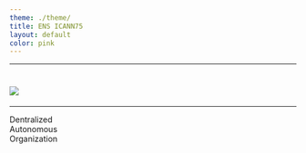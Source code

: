 ```yaml
---
theme: ./theme/
title: ENS ICANN75
layout: default
color: pink
---
```


<!--

-->

---

# <img src="/assets/wave.png" class="h-12 inline" />

---

<div class="flex flex-col">
    <div><span>D</span>entralized</div>
    <div><span>A</span>utonomous</div>
    <div><span>O</span>rganization</div>
</div>

<!--
Target Time: 10 minutes
Presentation: 3:4, but not sure

good morning icann75
my name is luc van kampen

the internet is evolving every single day.
in the web3 space 
shift from username password authentication, to public key authentication.
the provable technologies we use today, that power https, ssl, pgp, dnssec, and many more,
can now be used for user authentication.
with this, the days of passwords, password leaks, mass account hacks, and name stealing are over.

Using public key authentication users simply have a private key, and sign messages in order to perform actions.
Authentication, posting a message, and more, are simply authorized using the private key, and allow us to get explicit user confirmation.

With this, users public-keys are now their identity accross the web, and although this system is works very well from a security and machine perspective, it lacks human-readability.

This is where ENS comes in. ENS aims to integrate with the existing DNS, and allows users to. 

in contrary to other systems that might be out ther we are focused on integrating and extending the DNS
we want to work with icann to build a better internet.

we want to coorperate and integrate with the internet community.

all registration fees go to the DAO and are invested into the ecoystem with the aim to improve the internet as whole.

// In 1998 ICANN was founded with the aim to scale and bring a multi-stakeholder approach to the IANA namespace.
// To decentralize it, and allow for the chaos that would become the internet, and to manage the DNS.

// I came here to talk to you today about ENS, the Ethereum Name Service, (a set of programs / a decentralized autonomous organization) with the aim to extend the functionality of the IANA namespace and the DNS system as we know it.

// ENS adds functionality ontop of existing domains in the DNS (*provided they support DNSSEC),
// aswell as implements a smart contract registrar to allow for decentralized domain registration and recordkeeping.

// In addition to all of the above, the ENS is governed by a DAO, a Decentralized Autonomous Organization, meaning that governing decisions are made and voted on by the community, and those involved, in a similar policy-making pattern to ICANN, with working groups, proposals, and transparency.

looking forward to working together.

-->
